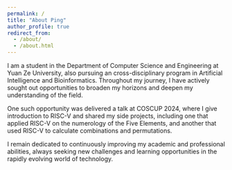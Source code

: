 ```yaml
---
permalink: /
title: "About Ping"
author_profile: true
redirect_from: 
  - /about/
  - /about.html
---
```


I am a student in the Department of Computer Science and Engineering at Yuan Ze University, also pursuing an cross-disciplinary program in Artificial Intelligence and Bioinformatics. Throughout my journey, I have actively sought out opportunities to broaden my horizons and deepen my understanding of the field.

One such opportunity was delivered a talk at COSCUP 2024, where I give introduction to RISC-V and shared my side projects, including one that applied RISC-V on the numerology of the Five Elements, and another that used RISC-V to calculate combinations and permutations.

I remain dedicated to continuously improving my academic and professional abilities, always seeking new challenges and learning opportunities in the rapidly evolving world of technology.
